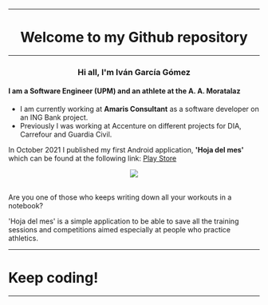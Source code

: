 <center>
<hr>
<h1>Welcome to my Github repository</h1>
<hr>
<h3>Hi all, I'm Iván García Gómez</h3>
</center>
<h4>I am a Software Engineer (UPM) and an athlete at the A. A. Moratalaz</h4>
<ul>
    <li>I am currently working at <b>Amaris Consultant</b> as a software developer on an ING Bank project.</li>
    <li>Previously I was working at Accenture on different projects for DIA, Carrefour and Guardia Civil.</li>
</ul>
<p>In October 2021 I published my first Android application, <b>'Hoja del mes'</b> which can be found at the following link: <a href="https://play.google.com/store/apps/details?id=com.ivione93.hojames" target="_blank">Play Store</a></p>
<center>
<img src="https://play-lh.googleusercontent.com/5sO_EZu5vjw8xecppIOhLYsY9EKPO2uQfLmiF9fSEvc6WaYvEzoSBFv7_klsXxFwDS3x=w526-h296-rw">
</center>
<br>
<p>Are you one of those who keeps writing down all your workouts in a notebook?</p>
<p>'Hoja del mes' is a simple application to be able to save all the training sessions and competitions aimed especially at people who practice athletics.</p>
<hr>
<h1>Keep coding!</h1>
<hr>
</body>
</html>
